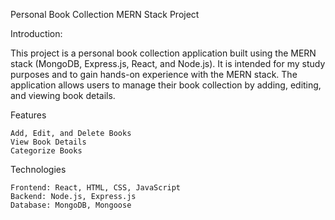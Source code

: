 Personal Book Collection MERN Stack Project

Introduction:

This project is a personal book collection application built using the MERN stack (MongoDB, Express.js, React, and Node.js). It is intended for my study purposes and to gain hands-on experience with the MERN stack. The application allows users to manage their book collection by adding, editing, and viewing book details.

Features

    Add, Edit, and Delete Books
    View Book Details
    Categorize Books

Technologies

    Frontend: React, HTML, CSS, JavaScript
    Backend: Node.js, Express.js
    Database: MongoDB, Mongoose
